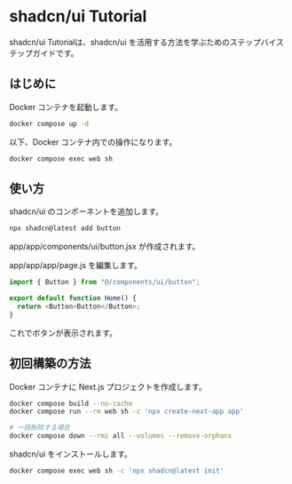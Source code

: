 # shadcn/ui Tutorial

shadcn/ui Tutorialは、shadcn/ui を活用する方法を学ぶためのステップバイステップガイドです。

## はじめに

Docker コンテナを起動します。

```bash
docker compose up -d
```

以下、Docker コンテナ内での操作になります。

```bash
docker compose exec web sh
```

## 使い方

shadcn/ui のコンポーネントを追加します。

```bash
npx shadcn@latest add button
```

app/app/components/ui/button.jsx が作成されます。

app/app/app/page.js を編集します。

```js
import { Button } from "@/components/ui/button";

export default function Home() {
  return <Button>Button</Button>;
}
```

これでボタンが表示されます。

## 初回構築の方法

Docker コンテナに Next.js プロジェクトを作成します。

```bash
docker compose build --no-cache
docker compose run --rm web sh -c 'npx create-next-app app'

# 一括削除する場合
docker compose down --rmi all --volumes --remove-orphans
```

shadcn/ui をインストールします。

```bash
docker compose exec web sh -c 'npx shadcn@latest init'
```
